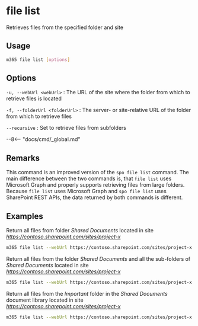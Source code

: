 # file list

Retrieves files from the specified folder and site

## Usage

```sh
m365 file list [options]
```

## Options

`-u, --webUrl <webUrl>`
: The URL of the site where the folder from which to retrieve files is located

`-f, --folderUrl <folderUrl>`
: The server- or site-relative URL of the folder from which to retrieve files

`--recursive`
: Set to retrieve files from subfolders

--8<-- "docs/cmd/_global.md"

## Remarks

This command is an improved version of the `spo file list` command. The main difference between the two commands is, that `file list` uses Microsoft Graph and properly supports retrieving files from large folders. Because `file list` uses Microsoft Graph and `spo file list` uses SharePoint REST APIs, the data returned by both commands is different.

## Examples

Return all files from folder _Shared Documents_ located in site _https://contoso.sharepoint.com/sites/project-x_

```sh
m365 file list --webUrl https://contoso.sharepoint.com/sites/project-x --folder 'Shared Documents'
```

Return all files from the folder _Shared Documents_ and all the sub-folders of _Shared Documents_ located in site _https://contoso.sharepoint.com/sites/project-x_

```sh
m365 file list --webUrl https://contoso.sharepoint.com/sites/project-x --folder 'Shared Documents' --recursive
```

Return all files from the _Important_ folder in the _Shared Documents_ document library located in site _https://contoso.sharepoint.com/sites/project-x_

```sh
m365 file list --webUrl https://contoso.sharepoint.com/sites/project-x --folder 'Shared Documents/Important'
```
